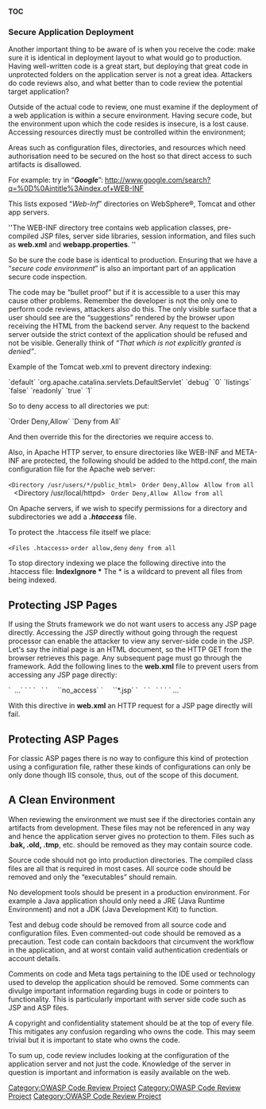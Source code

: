 __TOC__

### Secure Application Deployment

Another important thing to be aware of is when you receive the code:
make sure it is identical in deployment layout to what would go to
production. Having well-written code is a great start, but deploying
that great code in unprotected folders on the application server is not
a great idea. Attackers do code reviews also, and what better than to
code review the potential target application?

Outside of the actual code to review, one must examine if the deployment
of a web application is within a secure environment. Having secure code,
but the environment upon which the code resides is insecure, is a lost
cause. Accessing resources directly must be controlled within the
environment;

Areas such as configuration files, directories, and resources which need
authorisation need to be secured on the host so that direct access to
such artifacts is disallowed.

For example: try in “***Google***”:
<u><http://www.google.com/search?q=%0D%0Aintitle%3Aindex.of+WEB-INF></u>

This lists exposed “*Web-Inf*” directories on WebSphere®, Tomcat and
other app servers.

''The WEB-INF directory tree contains web application classes,
pre-compiled JSP files, server side libraries, session information, and
files such as **web.xml** and **webapp.properties**. ''

So be sure the code base is identical to production. Ensuring that we
have a “*secure code environment*” is also an important part of an
application secure code inspection.

The code may be “bullet proof” but if it is accessible to a user this
may cause other problems. Remember the developer is not the only one to
perform code reviews, attackers also do this. The only visible surface
that a user should see are the “suggestions” rendered by the browser
upon receiving the HTML from the backend server. Any request to the
backend server outside the strict context of the application should be
refused and not be visible. Generally think of *“That which is not
explicitly granted is denied”*.

Example of the Tomcat web.xml to prevent directory indexing:

<servlet>
<servlet-name>`default`</servlet-name>
<servlet-class>`org.apache.catalina.servlets.DefaultServlet`</servlet-class>
<init-param>
<param-name>`debug`</param-name>
<param-value>`0`</param-value>
</init-param>
<init-param>
<param-name>`listings`</param-name>
<param-value>`false`</param-value>
</init-param>
<init-param>
<param-name>`readonly`</param-name>
<param-value>`true`</param-value>
</init-param>
<load-on-startup>`1`</load-on-startup>
</servlet>

So to deny access to all directories we put:

<Directory />
`Order Deny,Allow`
`Deny from All`
</Directory>

And then override this for the directories we require access to.

Also, in Apache HTTP server, to ensure directories like WEB-INF and
META-INF are protected, the following should be added to the httpd.conf,
the main configuration file for the Apache web server:

`<Directory /usr/users/*/public_html> `
`Order Deny,Allow `
`Allow from all `
</Directory>` `
<Directory /usr/local/httpd>` `
`Order Deny,Allow `
`Allow from all `
</Directory>

On Apache servers, if we wish to specify permissions for a directory and
subdirectories we add a ***.htaccess*** file.

To protect the .htaccess file itself we place:

`<Files .htaccess>`
`order allow,deny`
`deny from all`
</Files>

To stop directory indexing we place the following directive into the
.htaccess file: **IndexIgnore \*** The \* is a wildcard to prevent all
files from being indexed.

## Protecting JSP Pages

If using the Struts framework we do not want users to access any JSP
page directly. Accessing the JSP directly without going through the
request processor can enable the attacker to view any server-side code
in the JSP. Let's say the initial page is an HTML document, so the HTTP
GET from the browser retrieves this page. Any subsequent page must go
through the framework. Add the following lines to the **web.xml** file
to prevent users from accessing any JSP page directly:

<web-app>
`  ...`
` `<security-constraint>
`   `<web-resource-collection>
`     `<web-resource-name>`no_access`</web-resource-name>
`     `<url-pattern>`*.jsp`</url-pattern>
`   `</web-resource-collection>
`   `<auth-constraint/>
` `</security-constraint>
` ...`
</web-app>

With this directive in **web.xml** an HTTP request for a JSP page
directly will fail.

## Protecting ASP Pages

For classic ASP pages there is no way to configure this kind of
protection using a configuration file, rather these kinds of
configurations can only be only done though IIS console, thus, out of
the scope of this document.

## A Clean Environment

When reviewing the environment we must see if the directories contain
any artifacts from development. These files may not be referenced in any
way and hence the application server gives no protection to them. Files
such as .**bak, .old, .tmp**, etc. should be removed as they may contain
source code.

Source code should not go into production directories. The compiled
class files are all that is required in most cases. All source code
should be removed and only the “executables” should remain.

No development tools should be present in a production environment. For
example a Java application should only need a JRE (Java Runtime
Environment) and not a JDK (Java Development Kit) to function.

Test and debug code should be removed from all source code and
configuration files. Even commented-out code should be removed as a
precaution. Test code can contain backdoors that circumvent the workflow
in the application, and at worst contain valid authentication
credentials or account details.

Comments on code and Meta tags pertaining to the IDE used or technology
used to develop the application should be removed. Some comments can
divulge important information regarding bugs in code or pointers to
functionality. This is particularly important with server side code such
as JSP and ASP files.

A copyright and confidentiality statement should be at the top of every
file. This mitigates any confusion regarding who owns the code. This may
seem trivial but it is important to state who owns the code.

To sum up, code review includes looking at the configuration of the
application server and not just the code. Knowledge of the server in
question is important and information is easily available on the web.

[Category:OWASP Code Review
Project](Category:OWASP_Code_Review_Project "wikilink") [Category:OWASP
Code Review Project](Category:OWASP_Code_Review_Project "wikilink")
[Category:OWASP Code Review
Project](Category:OWASP_Code_Review_Project "wikilink")